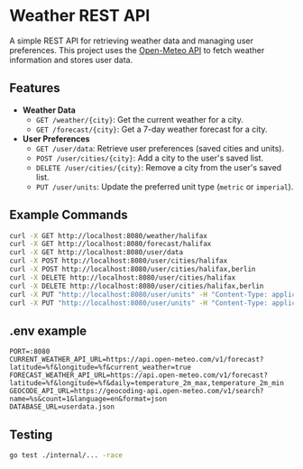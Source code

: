 # Weather REST API

A simple REST API for retrieving weather data and managing user preferences. This project uses the [Open-Meteo API](https://open-meteo.com/en/docs) to fetch weather information and stores user data.

## Features

- **Weather Data**
  - `GET /weather/{city}`: Get the current weather for a city.
  - `GET /forecast/{city}`: Get a 7-day weather forecast for a city.
- **User Preferences**
  - `GET /user/data`: Retrieve user preferences (saved cities and units).
  - `POST /user/cities/{city}`: Add a city to the user's saved list.
  - `DELETE /user/cities/{city}`: Remove a city from the user's saved list.
  - `PUT /user/units`: Update the preferred unit type (`metric` or `imperial`).

## Example Commands

```sh
curl -X GET http://localhost:8080/weather/halifax
curl -X GET http://localhost:8080/forecast/halifax
curl -X GET http://localhost:8080/user/data
curl -X POST http://localhost:8080/user/cities/halifax
curl -X POST http://localhost:8080/user/cities/halifax,berlin
curl -X DELETE http://localhost:8080/user/cities/halifax
curl -X DELETE http://localhost:8080/user/cities/halifax,berlin
curl -X PUT "http://localhost:8080/user/units" -H "Content-Type: application/json" -d '{"units": "metric"}'
curl -X PUT "http://localhost:8080/user/units" -H "Content-Type: application/json" -d '{"units": "imperial"}'
```

## .env example

```env
PORT=:8080
CURRENT_WEATHER_API_URL=https://api.open-meteo.com/v1/forecast?latitude=%f&longitude=%f&current_weather=true
FORECAST_WEATHER_API_URL=https://api.open-meteo.com/v1/forecast?latitude=%f&longitude=%f&daily=temperature_2m_max,temperature_2m_min
GEOCODE_API_URL=https://geocoding-api.open-meteo.com/v1/search?name=%s&count=1&language=en&format=json
DATABASE_URL=userdata.json
```

## Testing

```sh
go test ./internal/... -race
```